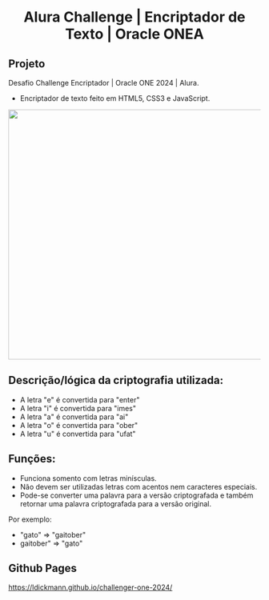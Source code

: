 <h1 align="center">Alura Challenge | Encriptador de Texto | Oracle ONEA</h1>


Projeto
---
Desafio Challenge Encriptador | Oracle ONE 2024 | Alura.
- Encriptador de texto feito em HTML5, CSS3 e JavaScript.

<p align="center">
<img width="600" height="500" src="https://github.com/user-attachments/assets/aec858e5-e204-4138-9620-405268aea93c"/>
</p>

Descrição/lógica da criptografia utilizada:
---
- A letra "e" é convertida para "enter"
- A letra "i" é convertida para "imes"
- A letra "a" é convertida para "ai"
- A letra "o" é convertida para "ober"
- A letra "u" é convertida para "ufat"

Funções:
---
- Funciona somento com letras minísculas.
- Não devem ser utilizadas letras com acentos nem caracteres especiais.
- Pode-se converter uma palavra para a versão criptografada e também retornar uma palavra criptografada para a versão original.

Por exemplo:
- "gato" => "gaitober"
- gaitober" => "gato"

Github Pages
---
https://ldickmann.github.io/challenger-one-2024/
